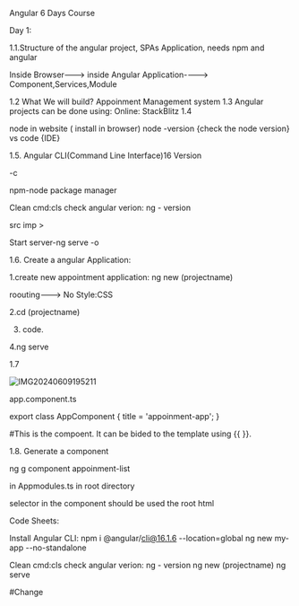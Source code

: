 Angular 6 Days Course

Day 1:

1.1.Structure of the angular project, SPAs Application, needs npm and angular

Inside Browser---> inside Angular Application----> Component,Services,Module



1.2 What We will build? Appoinment Management system
1.3 Angular projects can be done using: Online: StackBlitz
1.4


node in website ( install  in browser)
node -version {check the node version}
vs code {IDE}

1.5. Angular CLI(Command Line Interface)16 Version

-c


npm-node package manager

Clean cmd:cls
check angular verion: ng - version

src imp > 

Start server-ng serve -o




1.6.   Create a angular Application: 



1.create new appointment application:  ng new (projectname)

roouting---> No
Style:CSS

2.cd (projectname)  

3. code.

4.ng serve




1.7

![IMG20240609195211](https://github.com/giriselvansridhar/Appoinment-App/assets/131362593/c6a192e5-be0f-4db1-a336-f923de978933)







app.component.ts


export class AppComponent {
  title = 'appoinment-app';
}



#This is the compoent. It can be bided to the template using {{ }}.




1.8. Generate a component

ng  g component appoinment-list

in Appmodules.ts in root directory 


selector in the component should be used the root html



























Code Sheets:

Install Angular CLI: npm i @angular/cli@16.1.6 --location=global
ng new my-app --no-standalone

Clean cmd:cls
check angular verion: ng - version
 ng new (projectname)
ng serve











#Change


